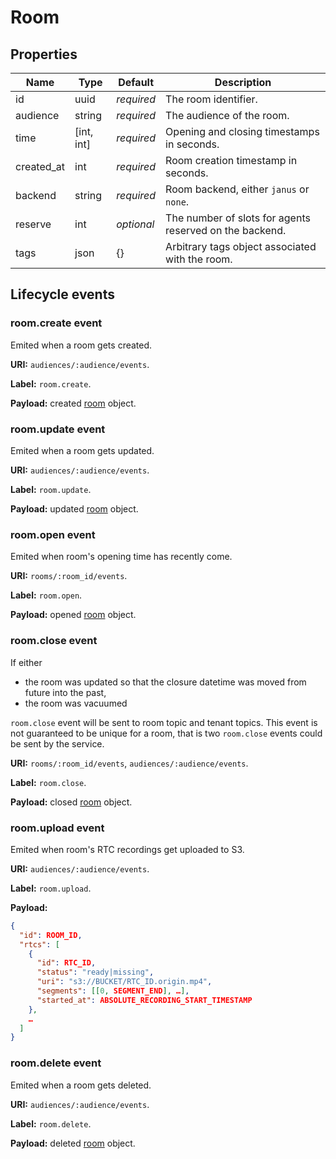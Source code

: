 # Room

## Properties

Name       | Type       | Default    | Description
-----------| ---------- | ---------- | ----------------------------------------------------
id         |       uuid | _required_ | The room identifier.
audience   |     string | _required_ | The audience of the room.
time       | [int, int] | _required_ | Opening and closing timestamps in seconds.
created_at |        int | _required_ | Room creation timestamp in seconds.
backend    |     string | _required_ | Room backend, either `janus` or `none`.
reserve    |        int | _optional_ | The number of slots for agents reserved on the backend.
tags       |       json | {}         | Arbitrary tags object associated with the room.


## Lifecycle events

### room.create event

Emited when a room gets created.

**URI:** `audiences/:audience/events`.

**Label:** `room.create`.

**Payload:** created [room](#properties) object.

### room.update event

Emited when a room gets updated.

**URI:** `audiences/:audience/events`.

**Label:** `room.update`.

**Payload:** updated [room](#properties) object.

### room.open event

Emited when room's opening time has recently come.

**URI:** `rooms/:room_id/events`.

**Label:** `room.open`.

**Payload:** opened [room](#properties) object.

### room.close event

If either
  * the room was updated so that the closure datetime was moved from future into the past,
  * the room was vacuumed

`room.close` event will be sent to room topic and tenant topics.
This event is not guaranteed to be unique for a room, that is two `room.close` events could be sent by the service.

**URI:** `rooms/:room_id/events`, `audiences/:audience/events`.

**Label:** `room.close`.

**Payload:** closed [room](#properties) object.

### room.upload event

Emited when room's RTC recordings get uploaded to S3.

**URI:** `audiences/:audience/events`.

**Label:** `room.upload`.

**Payload:**
```json
{
  "id": ROOM_ID,
  "rtcs": [
    {
      "id": RTC_ID,
      "status": "ready|missing",
      "uri": "s3://BUCKET/RTC_ID.origin.mp4",
      "segments": [[0, SEGMENT_END], …],
      "started_at": ABSOLUTE_RECORDING_START_TIMESTAMP
    },
    …
  ]
}
```

### room.delete event

Emited when a room gets deleted.

**URI:** `audiences/:audience/events`.

**Label:** `room.delete`.

**Payload:** deleted [room](#properties) object.
